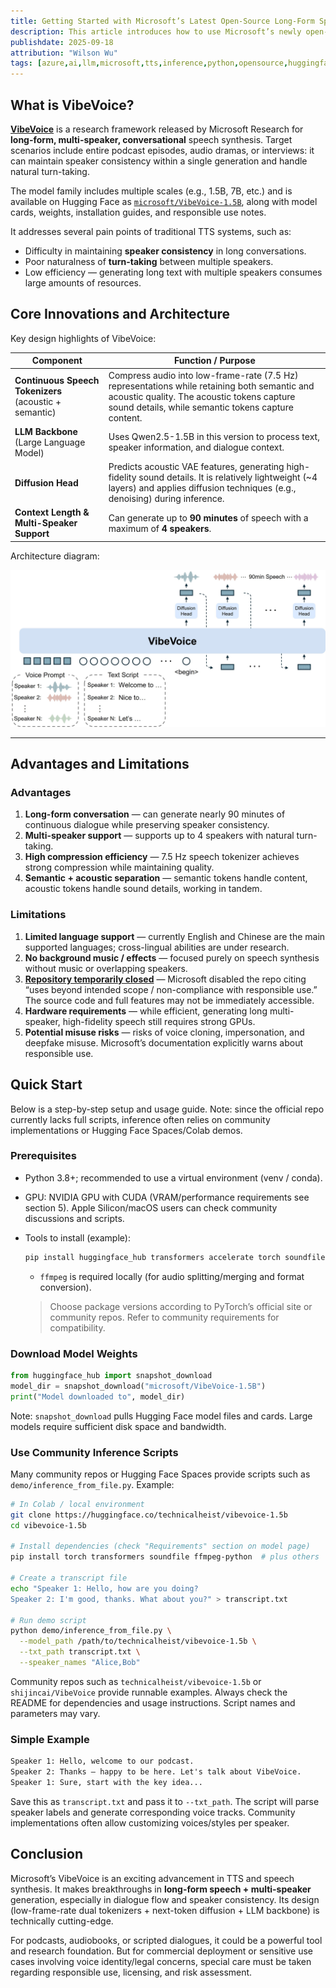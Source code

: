```yaml
---
title: Getting Started with Microsoft’s Latest Open-Source Long-Form Speech Model VibeVoice
description: This article introduces how to use Microsoft’s newly open-sourced VibeVoice model locally for inference to achieve long-text, multi-speaker text-to-speech conversion.
publishdate: 2025-09-18
attribution: "Wilson Wu"
tags: [azure,ai,llm,microsoft,tts,inference,python,opensource,huggingface]
---
```


## What is VibeVoice?

**[VibeVoice](https://microsoft.github.io/VibeVoice/)** is a research framework released by Microsoft Research for **long-form, multi-speaker, conversational** speech synthesis. Target scenarios include entire podcast episodes, audio dramas, or interviews: it can maintain speaker consistency within a single generation and handle natural turn-taking.

The model family includes multiple scales (e.g., 1.5B, 7B, etc.) and is available on Hugging Face as [`microsoft/VibeVoice-1.5B`](https://huggingface.co/microsoft/VibeVoice-1.5B), along with model cards, weights, installation guides, and responsible use notes.

It addresses several pain points of traditional TTS systems, such as:

* Difficulty in maintaining **speaker consistency** in long conversations.
* Poor naturalness of **turn-taking** between multiple speakers.
* Low efficiency — generating long text with multiple speakers consumes large amounts of resources.

## Core Innovations and Architecture

Key design highlights of VibeVoice:

| Component                                              | Function / Purpose                                                                                                                                                                                |
| ------------------------------------------------------ | ------------------------------------------------------------------------------------------------------------------------------------------------------------------------------------------------- |
| **Continuous Speech Tokenizers** (acoustic + semantic) | Compress audio into low-frame-rate (7.5 Hz) representations while retaining both semantic and acoustic quality. The acoustic tokens capture sound details, while semantic tokens capture content. |
| **LLM Backbone** (Large Language Model)                | Uses Qwen2.5-1.5B in this version to process text, speaker information, and dialogue context.                                                                                                     |
| **Diffusion Head**                                     | Predicts acoustic VAE features, generating high-fidelity sound details. It is relatively lightweight (\~4 layers) and applies diffusion techniques (e.g., denoising) during inference.            |
| **Context Length & Multi-Speaker Support**             | Can generate up to **90 minutes** of speech with a maximum of **4 speakers**.                                                                                                                     |

Architecture diagram:

![VibeVoice Architecture](vibevoice-arch.jpg)

---

## Advantages and Limitations

### Advantages

1. **Long-form conversation** — can generate nearly 90 minutes of continuous dialogue while preserving speaker consistency.
2. **Multi-speaker support** — supports up to 4 speakers with natural turn-taking.
3. **High compression efficiency** — 7.5 Hz speech tokenizer achieves strong compression while maintaining quality.
4. **Semantic + acoustic separation** — semantic tokens handle content, acoustic tokens handle sound details, working in tandem.

### Limitations

1. **Limited language support** — currently English and Chinese are the main supported languages; cross-lingual abilities are under research.
2. **No background music / effects** — focused purely on speech synthesis without music or overlapping speakers.
3. **[Repository temporarily closed](https://github.com/microsoft/VibeVoice)** — Microsoft disabled the repo citing “uses beyond intended scope / non-compliance with responsible use.” The source code and full features may not be immediately accessible.
4. **Hardware requirements** — while efficient, generating long multi-speaker, high-fidelity speech still requires strong GPUs.
5. **Potential misuse risks** — risks of voice cloning, impersonation, and deepfake misuse. Microsoft’s documentation explicitly warns about responsible use.

## Quick Start

Below is a step-by-step setup and usage guide. Note: since the official repo currently lacks full scripts, inference often relies on community implementations or Hugging Face Spaces/Colab demos.

### Prerequisites

* Python 3.8+; recommended to use a virtual environment (venv / conda).
* GPU: NVIDIA GPU with CUDA (VRAM/performance requirements see section 5). Apple Silicon/macOS users can check community discussions and scripts.
* Tools to install (example):

  ```bash
  pip install huggingface_hub transformers accelerate torch soundfile torchaudio numpy einops
  ```

  * `ffmpeg` is required locally (for audio splitting/merging and format conversion).

  > Choose package versions according to PyTorch’s official site or community repos. Refer to community requirements for compatibility.

### Download Model Weights

```python
from huggingface_hub import snapshot_download
model_dir = snapshot_download("microsoft/VibeVoice-1.5B")
print("Model downloaded to", model_dir)
```

Note: `snapshot_download` pulls Hugging Face model files and cards. Large models require sufficient disk space and bandwidth.

### Use Community Inference Scripts

Many community repos or Hugging Face Spaces provide scripts such as `demo/inference_from_file.py`. Example:

```bash
# In Colab / local environment
git clone https://huggingface.co/technicalheist/vibevoice-1.5b
cd vibevoice-1.5b

# Install dependencies (check "Requirements" section on model page)
pip install torch transformers soundfile ffmpeg-python  # plus others

# Create a transcript file
echo "Speaker 1: Hello, how are you doing?
Speaker 2: I'm good, thanks. What about you?" > transcript.txt

# Run demo script
python demo/inference_from_file.py \
  --model_path /path/to/technicalheist/vibevoice-1.5b \
  --txt_path transcript.txt \
  --speaker_names "Alice,Bob"
```

Community repos such as `technicalheist/vibevoice-1.5b` or `shijincai/VibeVoice` provide runnable examples. Always check the README for dependencies and usage instructions. Script names and parameters may vary.

### Simple Example

```txt
Speaker 1: Hello, welcome to our podcast.
Speaker 2: Thanks — happy to be here. Let's talk about VibeVoice.
Speaker 1: Sure, start with the key idea...
```

Save this as `transcript.txt` and pass it to `--txt_path`. The script will parse speaker labels and generate corresponding voice tracks. Community implementations often allow customizing voices/styles per speaker.

## Conclusion

Microsoft’s VibeVoice is an exciting advancement in TTS and speech synthesis. It makes breakthroughs in **long-form speech + multi-speaker** generation, especially in dialogue flow and speaker consistency. Its design (low-frame-rate dual tokenizers + next-token diffusion + LLM backbone) is technically cutting-edge.

For podcasts, audiobooks, or scripted dialogues, it could be a powerful tool and research foundation. But for commercial deployment or sensitive use cases involving voice identity/legal concerns, special care must be taken regarding responsible use, licensing, and risk assessment.
